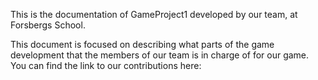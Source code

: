 This is the documentation of GameProject1 developed by our team, at Forsbergs School.

This document is focused on describing what parts of the game development that the members of our team is in charge of for our game.
You can find the link to our contributions here: 